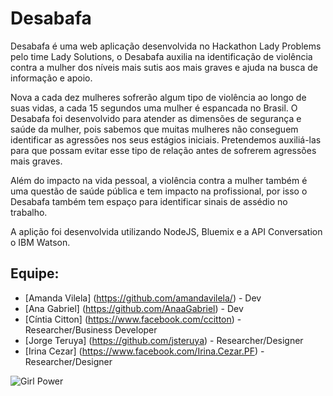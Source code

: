 # Desabafa

Desabafa é uma web aplicação desenvolvida no Hackathon Lady Problems pelo time Lady Solutions, o Desabafa auxilia na identificação de violência contra a mulher dos níveis mais sutis aos mais graves e ajuda na busca de informação e apoio.

Nova a cada dez mulheres sofrerão algum tipo de violência ao longo de suas vidas, a cada 15 segundos uma mulher é espancada no Brasil. O Desabafa foi desenvolvido para atender as dimensões de segurança e saúde da mulher, pois sabemos que muitas mulheres não conseguem identificar as agressões nos seus estágios iniciais. Pretendemos auxiliá-las para que possam evitar esse tipo de relação antes de sofrerem agressões mais graves.

Além do impacto na vida pessoal, a violência contra a mulher também é uma questão de saúde pública e 
tem impacto na profissional, por isso o Desabafa também tem espaço para identificar sinais de assédio no trabalho.

A aplição foi desenvolvida utilizando NodeJS, Bluemix e a API Conversation o IBM Watson.

## Equipe:
- [Amanda Vilela] (https://github.com/amandavilela/) - Dev
- [Ana Gabriel] (https://github.com/AnaaGabriel) - Dev
- [Cíntia Citton] (https://www.facebook.com/ccitton) - Researcher/Business Developer
- [Jorge Teruya] (https://github.com/jsteruya) - Researcher/Designer
- [Irina Cezar] (https://www.facebook.com/Irina.Cezar.PF) - Researcher/Designer

![Girl Power](https://media.giphy.com/media/3o85xvAaEm8nPHWMco/giphy.gif)
